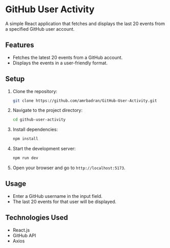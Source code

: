 # GitHub User Activity

A simple React application that fetches and displays the last 20 events from a specified GitHub user account.

## Features

- Fetches the latest 20 events from a GitHub account.
- Displays the events in a user-friendly format.

## Setup

1. Clone the repository:

   ```bash
   git clone https://github.com/amrbadran/GitHub-User-Activity.git
   ```

2. Navigate to the project directory:

   ```bash
   cd github-user-activity
   ```

3. Install dependencies:

   ```bash
   npm install
   ```

4. Start the development server:

   ```bash
   npm run dev
   ```

5. Open your browser and go to `http://localhost:5173`.

## Usage

- Enter a GitHub username in the input field.
- The last 20 events for that user will be displayed.

## Technologies Used

- React.js
- GitHub API
- Axios
